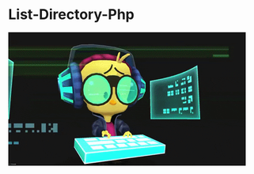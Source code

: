 # List-Directory-Php
![template_s](https://github.com/Bang-Sahrul-Gunawan-Cyber/Bang-Sahrul-Gunawan-Cyber/raw/main/.github/master/git/code/images/system.gif)
